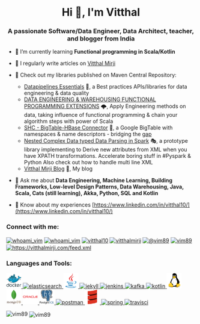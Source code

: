 <h1 align="center">Hi 👋, I'm Vitthal</h1>
<h3 align="center">A passionate Software/Data Engineer, Data Architect, teacher, and blogger from India</h3>

- 🌱 I’m currently learning **Functional programming in Scala/Kotlin**

- 📝 I regularly write articles on [Vitthal Mirji](https://vitthalmirji.com/)

- 👀 Check out my libraries published on Maven Central Repository:
  - [Datapipelines Essentials](https://github.com/vim89/datapipelines-essentials-python) 🎸, a Best practices APIs/libraries for data engineering & data quality
  - [DATA ENGINEERING & WAREHOUSING FUNCTIONAL PROGRAMMING EXTENSIONS](https://github.com/vim89/dataengineering-savvy) 🌩️, Apply Engineering methods on data, taking influence of functional programming & chain your algorithm steps with power of Scala
  - [SHC - BigTable-HBase Connector](https://github.com/hortonworks-spark/shc/pull/337) 🐛, a Google BigTable with namespaces & name descriptors - bridging the [gap](https://cloud.google.com/bigtable/docs/hbase-differences#namespaces) 
  - [Nested Complex Data typed Data Parsing in Spark](https://github.com/vim89/pyspark-xml-parsing) 🎭, a prototype library implementing to Derive new attributes from XML when you have XPATH transformations. Accelerate boring stuff in #Pyspark & Python Also check out how to handle multi line XML
  - [Vitthal Mirji Blog](https://github.com/vim89/vitthalmirji-blog) 🧪, My blog

- 💬 Ask me about **Data Engineering, Machine Learning, Building Frameworks, Low-level Design Patterns, Data Warehousing, Java, Scala, Cats (still learning), Akka, Python, SQL and Kotlin**

- 📄 Know about my experiences [https://www.linkedin.com/in/vitthal10/](https://www.linkedin.com/in/vitthal10/)

<h3 align="left">Connect with me:</h3>
<p align="left">
<a href="https://dev.to/vim89" target="blank"><img align="center" src="https://cdn.jsdelivr.net/npm/simple-icons@3.0.1/icons/dev-dot-to.svg" alt="whoami_vim" height="30" width="40" /></a>
<a href="https://twitter.com/whoami_vim" target="blank"><img align="center" src="https://raw.githubusercontent.com/rahuldkjain/github-profile-readme-generator/master/src/images/icons/Social/twitter.svg" alt="whoami_vim" height="30" width="40" /></a>
<a href="https://linkedin.com/in/vitthal10" target="blank"><img align="center" src="https://raw.githubusercontent.com/rahuldkjain/github-profile-readme-generator/master/src/images/icons/Social/linked-in-alt.svg" alt="vitthal10" height="30" width="40" /></a>
<a href="https://stackoverflow.com/users/vitthalmirji" target="blank"><img align="center" src="https://raw.githubusercontent.com/rahuldkjain/github-profile-readme-generator/master/src/images/icons/Social/stack-overflow.svg" alt="vitthalmirji" height="30" width="40" /></a>
<a href="https://medium.com/@vim89" target="blank"><img align="center" src="https://raw.githubusercontent.com/rahuldkjain/github-profile-readme-generator/master/src/images/icons/Social/medium.svg" alt="@vim89" height="30" width="40" /></a>
<a href="https://www.hackerrank.com/vim89" target="blank"><img align="center" src="https://raw.githubusercontent.com/rahuldkjain/github-profile-readme-generator/master/src/images/icons/Social/hackerrank.svg" alt="vim89" height="30" width="40" /></a>
<a href="/https://vitthalmirji.com/feed.xml" target="blank"><img align="center" src="https://raw.githubusercontent.com/rahuldkjain/github-profile-readme-generator/master/src/images/icons/Social/rss.svg" alt="https://vitthalmirji.com/feed.xml" height="30" width="40" /></a>
</p>

<h3 align="left">Languages and Tools:</h3>
<p align="left"> <a href="https://www.docker.com/" target="_blank"> <img src="https://raw.githubusercontent.com/devicons/devicon/master/icons/docker/docker-original-wordmark.svg" alt="docker" width="40" height="40"/> </a> <a href="https://www.elastic.co" target="_blank"> <img src="https://www.vectorlogo.zone/logos/elastic/elastic-icon.svg" alt="elasticsearch" width="40" height="40"/> </a> <a href="https://www.java.com" target="_blank"> <img src="https://raw.githubusercontent.com/devicons/devicon/master/icons/java/java-original.svg" alt="java" width="40" height="40"/> </a> <a href="https://jekyllrb.com/" target="_blank"> <img src="https://www.vectorlogo.zone/logos/jekyllrb/jekyllrb-icon.svg" alt="jekyll" width="40" height="40"/> </a> <a href="https://www.jenkins.io" target="_blank"> <img src="https://www.vectorlogo.zone/logos/jenkins/jenkins-icon.svg" alt="jenkins" width="40" height="40"/> </a> <a href="https://kafka.apache.org/" target="_blank"> <img src="https://www.vectorlogo.zone/logos/apache_kafka/apache_kafka-icon.svg" alt="kafka" width="40" height="40"/> </a> <a href="https://kotlinlang.org" target="_blank"> <img src="https://www.vectorlogo.zone/logos/kotlinlang/kotlinlang-icon.svg" alt="kotlin" width="40" height="40"/> </a> <a href="https://www.linux.org/" target="_blank"> <img src="https://raw.githubusercontent.com/devicons/devicon/master/icons/linux/linux-original.svg" alt="linux" width="40" height="40"/> </a> <a href="https://www.mongodb.com/" target="_blank"> <img src="https://raw.githubusercontent.com/devicons/devicon/master/icons/mongodb/mongodb-original-wordmark.svg" alt="mongodb" width="40" height="40"/> </a> <a href="https://www.oracle.com/" target="_blank"> <img src="https://raw.githubusercontent.com/devicons/devicon/master/icons/oracle/oracle-original.svg" alt="oracle" width="40" height="40"/> </a> <a href="https://www.postgresql.org" target="_blank"> <img src="https://raw.githubusercontent.com/devicons/devicon/master/icons/postgresql/postgresql-original-wordmark.svg" alt="postgresql" width="40" height="40"/> </a> <a href="https://postman.com" target="_blank"> <img src="https://www.vectorlogo.zone/logos/getpostman/getpostman-icon.svg" alt="postman" width="40" height="40"/> </a> <a href="https://www.scala-lang.org" target="_blank"> <img src="https://raw.githubusercontent.com/devicons/devicon/master/icons/scala/scala-original.svg" alt="scala" width="40" height="40"/> </a> <a href="https://spring.io/" target="_blank"> <img src="https://www.vectorlogo.zone/logos/springio/springio-icon.svg" alt="spring" width="40" height="40"/> </a> <a href="https://travis-ci.org" target="_blank"> <img src="https://www.vectorlogo.zone/logos/travis-ci/travis-ci-icon.svg" alt="travisci" width="40" height="40"/> </a> </p>

<p><img align="left" src="https://github-readme-stats.vercel.app/api/top-langs?username=vim89&show_icons=true&locale=en&layout=compact&theme=dracula" alt="vim89" /></p>
<p>&nbsp;<img align="center" src="https://github-readme-stats.vercel.app/api?username=vim89&show_icons=true&locale=en&theme=dracula" alt="vim89" /></p>
